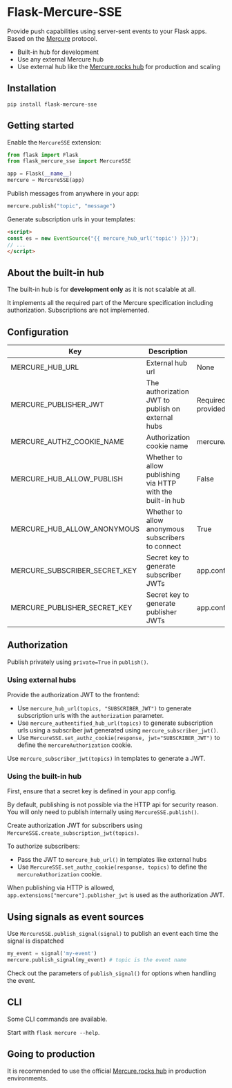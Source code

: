 # Flask-Mercure-SSE

Provide push capabilities using server-sent events to your Flask apps. Based on the [Mercure](https://mercure.rocks) protocol.

 - Built-in hub for development
 - Use any external Mercure hub
 - Use external hub like the [Mercure.rocks hub](https://mercure.rocks/docs/hub/install) for production and scaling

## Installation

```
pip install flask-mercure-sse
```

## Getting started

Enable the `MercureSSE` extension:

```python
from flask import Flask
from flask_mercure_sse import MercureSSE

app = Flask(__name__)
mercure = MercureSSE(app)
```

Publish messages from anywhere in your app:

```python
mercure.publish("topic", "message")
```

Generate subscription urls in your templates:

```html
<script>
const es = new EventSource("{{ mercure_hub_url('topic') }})");
// ...
</script>
```

## About the built-in hub

The built-in hub is for **development only** as it is not scalable at all.

It implements all the required part of the Mercure specification including authorization. Subscriptions are not implemented.

## Configuration

| Key | Description | Default |
| --- | --- | --- |
| MERCURE_HUB_URL | External hub url | None |
| MERCURE_PUBLISHER_JWT | The authorization JWT to publish on external hubs | Required when hub url is provided |
| MERCURE_AUTHZ_COOKIE_NAME | Authorization cookie name | mercureAuthorization |
| MERCURE_HUB_ALLOW_PUBLISH | Whether to allow publishing via HTTP with the built-in hub | False |
| MERCURE_HUB_ALLOW_ANONYMOUS | Whether to allow anonymous subscribers to connect | True |
| MERCURE_SUBSCRIBER_SECRET_KEY | Secret key to generate subscriber JWTs | app.config["SECRET_KEY"] |
| MERCURE_PUBLISHER_SECRET_KEY | Secret key to generate publisher JWTs | app.config["SECRET_KEY"] |

## Authorization

Publish privately using `private=True` in `publish()`.

### Using external hubs

Provide the authorization JWT to the frontend:

 - Use `mercure_hub_url(topics, "SUBSCRIBER_JWT")` to generate subscription urls with the `authorization` parameter.
 - Use `mercure_authentified_hub_url(topics)` to generate subscription urls using a subscriber jwt generated using `mercure_subscriber_jwt()`.
 - Use `MercureSSE.set_authz_cookie(response, jwt="SUBSCRIBER_JWT")` to define the `mercureAuthorization` cookie.

Use `mercure_subscriber_jwt(topics)` in templates to generate a JWT.

### Using the built-in hub

First, ensure that a secret key is defined in your app config.

By default, publishing is not possible via the HTTP api for security reason. You will only need to publish internally using `MercureSSE.publish()`.

Create authorization JWT for subscribers using `MercureSSE.create_subscription_jwt(topics)`.

To authorize subscribers:

 - Pass the JWT to `mercure_hub_url()` in templates like external hubs
 - Use `MercureSSE.set_authz_cookie(response, topics)` to define the `mercureAuthorization` cookie.

When publishing via HTTP is allowed, `app.extensions["mercure"].publisher_jwt` is used as the authorization JWT.

## Using signals as event sources

Use `MercureSSE.publish_signal(signal)` to publish an event each time the signal is dispatched

```py
my_event = signal('my-event')
mercure.publish_signal(my_event) # topic is the event name
```

Check out the parameters of `publish_signal()` for options when handling the event.

## CLI

Some CLI commands are available.

Start with `flask mercure --help`.

## Going to production

It is recommended to use the official [Mercure.rocks hub](https://mercure.rocks/docs/hub/install) in production environments.